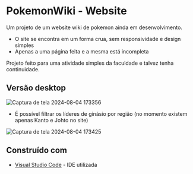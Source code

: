 # PokemonWiki - Website

Um projeto de um website wiki de pokemon ainda em desenvolvimento.

* O site se encontra em um forma crua, sem responsividade e design simples
* Apenas a uma página feita e a mesma está incompleta

Projeto feito para uma atividade simples da faculdade e talvez tenha continuidade.

## Versão desktop

![Captura de tela 2024-08-04 173356](https://github.com/user-attachments/assets/4fe0850e-317c-4543-a76f-0d7b16298f09)

* É possível filtrar os líderes de ginásio por região (no momento existem apenas Kanto e Johto no site)

![Captura de tela 2024-08-04 173425](https://github.com/user-attachments/assets/e39f2d1a-5f92-4eb8-becc-3edaed3ba862)

## Construído com

* [Visual Studio Code](https://code.visualstudio.com/) - IDE utilizada

